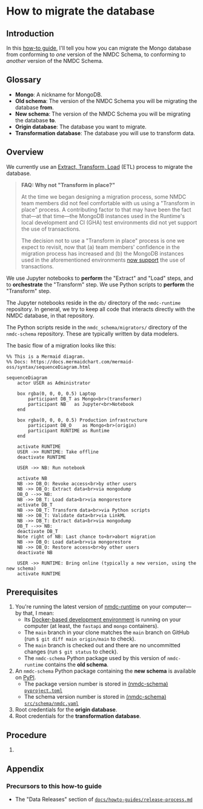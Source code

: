 # How to migrate the database

## Introduction

In this [how-to guide](https://diataxis.fr/how-to-guides/), I'll tell you how you can migrate the Mongo database from conforming to _one_ version of the NMDC Schema, to conforming to _another_ version of the NMDC Schema.

## Glossary

- **Mongo**: A nickname for MongoDB.
- **Old schema**: The version of the NMDC Schema you will be migrating the database **from**.
- **New schema**: The version of the NMDC Schema you will be migrating the database **to**.
- **Origin database**: The database you want to migrate.
- **Transformation database**: The database you will use to transform data.

## Overview

We currently use an [Extract, Transform, Load](https://en.wikipedia.org/wiki/Extract,_transform,_load) (ETL) process to migrate the database.

> **FAQ: Why not "Transform in place?"**
>
> At the time we began designing a migration process, some NMDC team members did not feel comfortable with us using a "Transform in place" process. A contributing factor to that may have been the fact that—at that time—the MongoDB instances used in the Runtime's local development and CI (GHA) test environments did not yet support the use of transactions.
>
> The decision not to use a "Transform in place" process is one we expect to revisit, now that (a) team members' confidence in the migration process has increased and (b) the MongoDB instances used in the aforementioned environments [now support](https://github.com/microbiomedata/nmdc-runtime/pull/884) the use of transactions.

We use Jupyter notebooks to **perform** the "Extract" and "Load" steps, and to **orchestrate** the "Transform" step. We use Python scripts to **perform** the "Transform" step.

The Jupyter notebooks reside in the `db/` directory of the `nmdc-runtime` repository. In general, we try to keep all code that interacts directly with the NMDC database, in that repository.

The Python scripts reside in the `nmdc_schema/migrators/` directory of the `nmdc-schema` repository. These are typically written by data modelers.

The basic flow of a migration looks like this:

```mermaid
%% This is a Mermaid diagram.
%% Docs: https://docs.mermaidchart.com/mermaid-oss/syntax/sequenceDiagram.html

sequenceDiagram
    actor USER as Administrator

    box rgba(0, 0, 0, 0.5) Laptop
        participant DB_T as Mongo<br>(transformer)
        participant NB   as Jupyter<br>Notebook
    end

    box rgba(0, 0, 0, 0.5) Production infrastructure
        participant DB_O    as Mongo<br>(origin)
        participant RUNTIME as Runtime
    end

    activate RUNTIME
    USER ->> RUNTIME: Take offline
    deactivate RUNTIME

    USER ->> NB: Run notebook

    activate NB
    NB ->> DB_O: Revoke access<br>by other users
    NB ->> DB_O: Extract data<br>via mongodump
    DB_O -->> NB: 
    NB ->> DB_T: Load data<br>via mongorestore
    activate DB_T
    NB ->> DB_T: Transform data<br>via Python scripts
    NB ->> DB_T: Validate data<br>via LinkML
    NB ->> DB_T: Extract data<br>via mongodump
    DB_T -->> NB: 
    deactivate DB_T
    Note right of NB: Last chance to<br>abort migration
    NB ->> DB_O: Load data<br>via mongorestore
    NB ->> DB_O: Restore access<br>by other users
    deactivate NB

    USER ->> RUNTIME: Bring online (typically a new version, using the new schema)
    activate RUNTIME
```

## Prerequisites

<!-- FIXME: This is at least partially obsolete. -->

1. You're running the latest version of [nmdc-runtime](https://github.com/microbiomedata/nmdc-runtime) on your computer—by that, I mean:
    - Its [Docker-based development environment](https://github.com/microbiomedata/nmdc-runtime/blob/main/docker-compose.yml) is running on your computer (at least, the `fastapi` and `mongo` containers).
    - The `main` branch in your clone matches the `main` branch on GitHub (run `$ git diff main origin/main` to check).
    - The `main` branch is checked out and there are no uncommitted changes (run `$ git status` to check).
    - The `nmdc-schema` Python package used by this version of `nmdc-runtime` contains the **old schema**.
1. An `nmdc-schema` Python package containing the **new schema** is available on [PyPI](https://pypi.org/project/nmdc-schema/).
    - The package version number is stored in [(nmdc-schema) `pyproject.toml`](https://github.com/microbiomedata/nmdc-schema/blob/main/pyproject.toml#L13)
    - The schema version number is stored in [(nmdc-schema) `src/schema/nmdc.yaml`](https://github.com/microbiomedata/nmdc-schema/blob/main/src/schema/nmdc.yaml#L22)
1. Root credentials for the **origin database**.
1. Root credentials for the **transformation database**.

## Procedure

<!-- TODO: Write this. Consider moving the above Mermaid chart to here. -->

1. 

## Appendix

### Precursors to this how-to guide

- The "Data Releases" section of [`docs/howto-guides/release-process.md`](./release-process.md)
